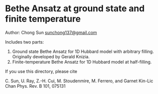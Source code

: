 Bethe Ansatz at ground state and finite temperature
===================================================

Author: Chong Sun <sunchong137@gmail.com>

Includes two parts:

1. Ground state Bethe Ansatz for 1D Hubbard model with arbitrary filling. Originally developed by Gerald Knizia.
2. Finite-temperature Bethe Ansatz for 1D Hubbard model at half-filling.

If you use this directory, please cite

C. Sun, U. Ray, Z.-H. Cui, M. Stoudenmire, M. Ferrero, and Garnet Kin-Lic Chan
Phys. Rev. B 101, 075131 

